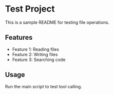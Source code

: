 # Test Project

This is a sample README for testing file operations.

## Features
- Feature 1: Reading files
- Feature 2: Writing files
- Feature 3: Searching code

## Usage
Run the main script to test tool calling.

